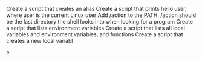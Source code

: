 Create a script that creates an alias
Create a script that prints hello user, where user is the current Linux user
Add /action to the PATH. /action should be the last directory the shell looks into when looking for a program
Create a script that lists environment variables
Create a script that lists all local variables and environment variables, and functions
Create a script that creates a new local variabl

e

